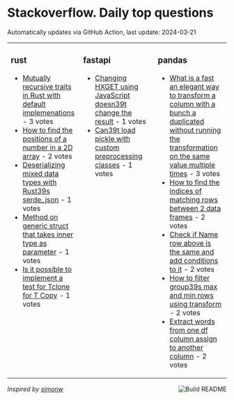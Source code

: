 # Stackoverflow. Daily top questions 

Automatically updates via GitHub Action, last update: <!-- date starts -->2024-03-21<!-- date ends -->


<table><tr><td valign="top" width="33%">

### rust
<!-- rust starts -->
* [Mutually recursive traits in Rust with default implemenations](https://stackoverflow.com/questions/78201158/mutually-recursive-traits-in-rust-with-default-implemenations) - 3 votes
* [How to find the positions of a number in a 2D array](https://stackoverflow.com/questions/78190722/how-to-find-the-positions-of-a-number-in-a-2d-array) - 2 votes
* [Deserializing mixed data types with Rust39s serde_json](https://stackoverflow.com/questions/78196238/deserializing-mixed-data-types-with-rusts-serde-json) - 1 votes
* [Method on generic struct that takes inner type as parameter](https://stackoverflow.com/questions/78197490/method-on-generic-struct-that-takes-inner-type-as-parameter) - 1 votes
* [Is it possible to implement a test for Tclone for T Copy](https://stackoverflow.com/questions/78202318/is-it-possible-to-implement-a-test-for-t-clone-for-t-copy) - 1 votes
<!-- rust ends -->
</td><td valign="top" width="34%">


### fastapi
<!-- fastapi starts -->
* [Changing HXGET using JavaScript doesn39t change the result](https://stackoverflow.com/questions/78202536/changing-hx-get-using-javascript-doesnt-change-the-result) - 1 votes
* [Can39t load pickle with custom preprocessing classes](https://stackoverflow.com/questions/78196112/cant-load-pickle-with-custom-preprocessing-classes) - 1 votes
<!-- fastapi ends -->
</td><td valign="top" width="34%">


### pandas
<!-- pandas starts -->
* [What is a fast an elegant way to transform a column with a bunch a duplicated without running the transformation on the same value multiple times](https://stackoverflow.com/questions/78190336/what-is-a-fast-an-elegant-way-to-transform-a-column-with-a-bunch-a-duplicated-w) - 3 votes
* [How to find the indices of matching rows between 2 data frames](https://stackoverflow.com/questions/78193046/how-to-find-the-indices-of-matching-rows-between-2-data-frames) - 2 votes
* [Check if Name row above is the same and add conditions to it](https://stackoverflow.com/questions/78200706/check-if-name-row-above-is-the-same-and-add-conditions-to-it) - 2 votes
* [How to filter group39s max and min rows using transform](https://stackoverflow.com/questions/78199615/how-to-filter-groups-max-and-min-rows-using-transform) - 2 votes
* [Extract words from one df column assign to another column](https://stackoverflow.com/questions/78196569/extract-words-from-one-df-column-assign-to-another-column) - 2 votes
<!-- pandas ends -->
</td></tr></table>

<a href="https://github.com/hp0404/hp0404/actions"><img src="https://github.com/hp0404/hp0404/workflows/Build%20README/badge.svg" align="right" alt="Build README"></a> <p>*Inspired by  [simonw](https://github.com/simonw/simonw)*</p>
